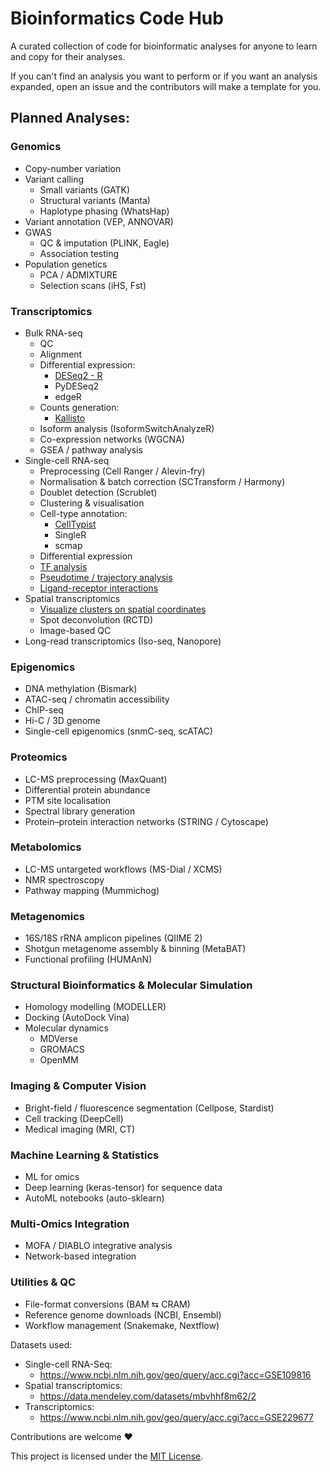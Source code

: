 # Bioinformatics Code Hub
A curated collection of code for bioinformatic analyses for anyone to learn and copy for their analyses.

If you can't find an analysis you want to perform or if you want an analysis expanded, open an issue and the contributors will make a template for you.

## Planned Analyses:
### Genomics
- Copy-number variation
- Variant calling
  - Small variants (GATK)
  - Structural variants (Manta)
  - Haplotype phasing (WhatsHap)
- Variant annotation (VEP, ANNOVAR)
- GWAS
  - QC & imputation (PLINK, Eagle)
  - Association testing
- Population genetics
  - PCA / ADMIXTURE
  - Selection scans (iHS, Fst)

### Transcriptomics
- Bulk RNA-seq
  - QC
  - Alignment
  - Differential expression:
    - [DESeq2 - R](transcriptomics/bulk/DESeq2/r.ipynb)
    - PyDESeq2
    - edgeR
  - Counts generation:
    - [Kallisto](transcriptomics/kallisto/bash.ipynb)
  - Isoform analysis (IsoformSwitchAnalyzeR)
  - Co-expression networks (WGCNA)
  - GSEA / pathway analysis
- Single-cell RNA-seq
  - Preprocessing (Cell Ranger / Alevin-fry)
  - Normalisation & batch correction (SCTransform / Harmony)
  - Doublet detection (Scrublet)
  - Clustering & visualisation
  - Cell-type annotation:
    - [CellTypist](transcriptomics/single-cell/cell%20annotations/cell%20typist/py.ipynb)
    - SingleR
    - scmap
  - Differential expression
  - [TF analysis](transcriptomics/single-cell/transcription%20factor%20analysis/r.ipynb)
  - [Pseudotime / trajectory analysis](transcriptomics/single-cell/pseudotime%20analysis/r.ipynb)
  - [Ligand-receptor interactions](transcriptomics/single-cell/ligand-receptor%20analysis/r.ipynb)
- Spatial transcriptomics
  - [Visualize clusters on spatial coordinates](transcriptomics/spatial-transcriptomics/basic%20analysis/r.ipynb)
  - Spot deconvolution (RCTD)
  - Image-based QC
- Long-read transcriptomics (Iso-seq, Nanopore)

### Epigenomics
- DNA methylation (Bismark)
- ATAC-seq / chromatin accessibility
- ChIP-seq
- Hi-C / 3D genome
- Single-cell epigenomics (snmC-seq, scATAC)

### Proteomics
- LC-MS preprocessing (MaxQuant)
- Differential protein abundance
- PTM site localisation
- Spectral library generation
- Protein–protein interaction networks (STRING / Cytoscape)

### Metabolomics
- LC-MS untargeted workflows (MS-Dial / XCMS)
- NMR spectroscopy
- Pathway mapping (Mummichog)

### Metagenomics
- 16S/18S rRNA amplicon pipelines (QIIME 2)
- Shotgun metagenome assembly & binning (MetaBAT)
- Functional profiling (HUMAnN)

### Structural Bioinformatics & Molecular Simulation
- Homology modelling (MODELLER)
- Docking (AutoDock Vina)
- Molecular dynamics
  - MDVerse
  - GROMACS
  - OpenMM

### Imaging & Computer Vision
- Bright-field / fluorescence segmentation (Cellpose, Stardist)
- Cell tracking (DeepCell)
- Medical imaging (MRI, CT)

### Machine Learning & Statistics
- ML for omics
- Deep learning (keras-tensor) for sequence data
- AutoML notebooks (auto-sklearn)

### Multi-Omics Integration
- MOFA / DIABLO integrative analysis
- Network-based integration

### Utilities & QC
- File-format conversions (BAM ⇆ CRAM)
- Reference genome downloads (NCBI, Ensembl)
- Workflow management (Snakemake, Nextflow)

Datasets used:
   - Single-cell RNA-Seq:
     - https://www.ncbi.nlm.nih.gov/geo/query/acc.cgi?acc=GSE109816
   - Spatial transcriptomics:
     - https://data.mendeley.com/datasets/mbvhhf8m62/2
   - Transcriptomics:
     - https://www.ncbi.nlm.nih.gov/geo/query/acc.cgi?acc=GSE229677

 
Contributions are welcome ❤️



This project is licensed under the [MIT License](./LICENSE).
